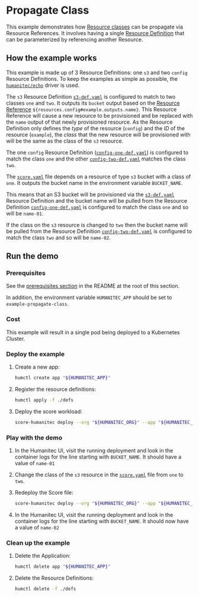 # Propagate Class

This example demonstrates how [Resource classes](https://developer.humanitec.com/platform-orchestrator/resources/resource-classes/) can be propagate via Resource References. It involves having a single [Resource Definition](https://developer.humanitec.com/platform-orchestrator/resources/resource-definitions/) that can be parameterized by referencing another Resource.

## How the example works

This example is made up of 3 Resource Definitions: one `s3` and two `config` Resource Definitions. To keep the examples as simple as possible, the [`humanitec/echo`](https://developer.humanitec.com/integration-and-extensions/drivers/generic-drivers/echo/) driver is used.

The `s3` Resource Definition [`s3-def.yaml`](./defs/s3-def.yaml) is configured to match to two classes `one` and `two`. It outputs its `bucket` output based on the [Resource Reference](https://developer.humanitec.com/platform-orchestrator/resources/resource-graph/#resource-references) `${resources.config#example.outputs.name}`. This Resource Reference will cause a new resource to be provisioned and be replaced with the `name` output of that newly provisioned resource. As the Resource Definition only defines the _type_ of the resource (`config`) and the _ID_ of the resource (`example`), the _class_ that the new resource will be provisioned with will be the same as the class of the `s3` resource.

The one `config` Resource Definition ([`config-one-def.yaml`](./defs/config-one-def.yaml)) is configured to match the class `one` and the other [`config-two-def.yaml`](./defs/config-two-def.yaml) matches the class `two`.

The [`score.yaml`](./score.yaml) file depends on a resource of type `s3` bucket with a class of `one`. It outputs the bucket name in the environment variable `BUCKET_NAME`.

This means that an S3 bucket will be provisioned via the [`s3-def.yaml`](./defs/s3-def.yaml) Resource Definition and the bucket name will be pulled from the Resource Definition [`config-one-def.yaml`](./defs/config-one-def.yaml) is configured to match the class `one` and so will be `name-01`.

If the class on the `s3` resource is changed to `two` then the bucket name will be pulled from the Resource Definition [`config-two-def.yaml`](./defs/config-two-def.yaml) is configured to match the class `two` and so will be `name-02`.

## Run the demo

### Prerequisites

See the [prerequisites section](/README.md#prerequisites) in the README at the root of this section.

In addition, the environment variable `HUMANITEC_APP` should be set to `example-propagate-class`.

### Cost

This example will result in a single pod being deployed to a Kubernetes Cluster.

### Deploy the example

1. Create a new app:

   ```bash
   humctl create app "${HUMANITEC_APP}"
   ```

2. Register the resource definitions:

   ```bash
   humctl apply -f ./defs
   ```

3. Deploy the score workload:

   ```bash
   score-humanitec deploy --org "${HUMANITEC_ORG}" --app "${HUMANITEC_APP}" --env "${HUMANITEC_ENV}"
   ```

### Play with the demo

1. In the Humanitec UI, visit the running deployment and look in the container logs for the line starting with `BUCKET_NAME`. It should have a value of `name-01`

2. Change the class of the `s3` resource in the [`score.yaml`](./score.yaml) file from `one` to `two`.

3. Redeploy the Score file:

   ```bash
   score-humanitec deploy --org "${HUMANITEC_ORG}" --app "${HUMANITEC_APP}" --env "${HUMANITEC_ENV}"
   ```

4. In the Humanitec UI, visit the running deployment and look in the container logs for the line starting with `BUCKET_NAME`. It should now have a value of `name-02`

### Clean up the example

1. Delete the Application:

   ```bash
   humctl delete app "${HUMANITEC_APP}"
   ```

2. Delete the Resource Definitions:

   ```bash
   humctl delete -f ./defs
   ```